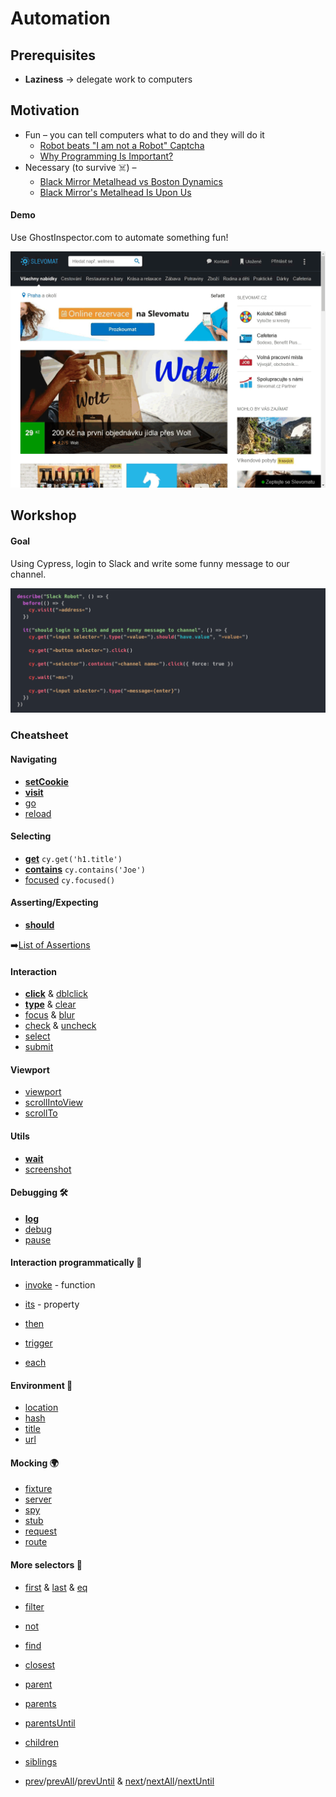 # Automation

## Prerequisites

* **Laziness** -> delegate work to computers

## Motivation

* Fun – you can tell computers what to do and they will do it
	* [Robot beats "I am not a Robot" Captcha](https://www.youtube.com/watch?v=fsF7enQY8uI)
	* [Why Programming Is Important?](https://www.youtube.com/watch?v=Dv7gLpW91DM)
* Necessary (to survive ☠️) – 
  * [Black Mirror Metalhead vs Boston Dynamics](https://www.youtube.com/watch?v=skFlAnvPSNQ)
  * [Black Mirror's Metalhead Is Upon Us](https://www.youtube.com/watch?v=Fvr-uYliHUg)

#### Demo

Use GhostInspector.com to automate something fun!

![](./assets/slevomat.gif)

## Workshop

#### Goal

Using Cypress, login to Slack and write some funny message to our channel.

![](assets/cypress.png)

### Cheatsheet

#### Navigating
* ️[**setCookie**](https://docs.cypress.io/api/commands/setcookie.html)
* [**visit**](https://docs.cypress.io/api/commands/visit.html)
* [go](https://docs.cypress.io/api/commands/go.html)
* [reload](https://docs.cypress.io/api/commands/reload.html)

#### Selecting
* ️[**get**](https://docs.cypress.io/api/commands/get.html) `cy.get('h1.title')` 
* [**️contains**](https://docs.cypress.io/api/commands/contains.html) `cy.contains('Joe')`
* [focused](https://docs.cypress.io/api/commands/focused.html) `cy.focused()` 

#### Asserting/Expecting
* [**should**](https://docs.cypress.io/api/commands/should.html) 

➡️[List of Assertions](https://docs.cypress.io/guides/references/assertions.html#BDD-Assertions)

#### Interaction
* [**click**](https://docs.cypress.io/api/commands/click.html) & [dblclick](https://docs.cypress.io/api/commands/dblclick.html)
* [**type**](https://docs.cypress.io/api/commands/type.html) & [clear](https://docs.cypress.io/api/commands/clear.html)
* [focus](https://docs.cypress.io/api/commands/focus.html) & [blur](https://docs.cypress.io/api/commands/blur.html)
* [check](https://docs.cypress.io/api/commands/check.html) & [uncheck](https://docs.cypress.io/api/commands/uncheck.html)
* [select](https://docs.cypress.io/api/commands/select.html)
* [submit](https://docs.cypress.io/api/commands/submit.html)

#### Viewport
* [viewport](https://docs.cypress.io/api/commands/viewport.html)
* [scrollIntoView](https://docs.cypress.io/api/commands/scrollintoview.html)
* [scrollTo](https://docs.cypress.io/api/commands/scrollto.html)

#### Utils
* [**wait**](https://docs.cypress.io/api/commands/wait.html)
* [screenshot](https://docs.cypress.io/api/commands/screenshot.html)

#### Debugging 🛠
* [**log**](https://docs.cypress.io/api/commands/log.html)
* [debug](https://docs.cypress.io/api/commands/debug.html)  
* [pause](https://docs.cypress.io/api/commands/pause.html)

#### Interaction programmatically 🤖
* [invoke](https://docs.cypress.io/api/commands/invoke.html) - function
* [its](https://docs.cypress.io/api/commands/its.html) - property
* [then](https://docs.cypress.io/api/commands/then.html)
* [trigger](https://docs.cypress.io/api/commands/trigger.html)

* [each](https://docs.cypress.io/api/commands/each.html)

#### Environment 🤖
* [location](https://docs.cypress.io/api/commands/location.html)
* [hash](https://docs.cypress.io/api/commands/hash.html)
* [title](https://docs.cypress.io/api/commands/title.html)
* [url](https://docs.cypress.io/api/commands/url.html)

#### Mocking 🌍
* [fixture](https://docs.cypress.io/api/commands/fixture.html)
* [server](https://docs.cypress.io/api/commands/server.html)
* [spy](https://docs.cypress.io/api/commands/spy.html)
* [stub](https://docs.cypress.io/api/commands/stub.html)
* [request](https://docs.cypress.io/api/commands/request.html)
* [route](https://docs.cypress.io/api/commands/route.html)

#### More selectors 🙈
* [first](https://docs.cypress.io/api/commands/first.html) & [last](https://docs.cypress.io/api/commands/last.html) & [eq](https://docs.cypress.io/api/commands/eq.html)
* [filter](https://docs.cypress.io/api/commands/filter.html)
* [not](https://docs.cypress.io/api/commands/not.html) 
  
* [find](https://docs.cypress.io/api/commands/find.html)

* [closest](https://docs.cypress.io/api/commands/closest.html)
* [parent](https://docs.cypress.io/api/commands/parent.html)
* [parents](https://docs.cypress.io/api/commands/parents.html)
* [parentsUntil](https://docs.cypress.io/api/commands/parentsuntil.html)
* [children](https://docs.cypress.io/api/commands/children.html)
* [siblings](https://docs.cypress.io/api/commands/siblings.html)
* [prev](https://docs.cypress.io/api/commands/prev.html)/[prevAll](https://docs.cypress.io/api/commands/prevall.html)/[prevUntil](https://docs.cypress.io/api/commands/prevuntil.html) & [next](https://docs.cypress.io/api/commands/next.html)/[nextAll](https://docs.cypress.io/api/commands/nextall.html)/[nextUntil](https://docs.cypress.io/api/commands/nextuntil.html)
